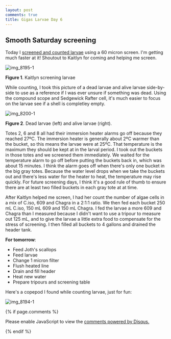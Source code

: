 ```yaml
---
layout: post
comments: true
title: Gigas Larvae Day 6
---
```


## Smooth Saturday screening

Today I [screened and counted larvae](https://github.com/RobertsLab/project-oyster-oa/blob/master/data/Manchester/2017-07-30-Pacific-Oyster-Larvae/2017-08-02-Larvae-Counts.xlsx) using a 60 micron screen. I'm getting much faster at it! Shoutout to Kaitlyn for coming and helping me screen.

![img_8195-1](https://user-images.githubusercontent.com/22335838/29007441-3201e16a-7ab8-11e7-8262-28f2847ebbec.JPG)

**Figure 1**. Kaitlyn screening larvae

While counting, I took this picture of a dead larvae and alive larvae side-by-side to use as a reference if I was ever unsure if something was dead. Using the compound scope and Sedgewick Rafter cell, it's much easier to focus on the larvae see if a shell is completley empty.

![img_8200-1](https://user-images.githubusercontent.com/22335838/29007487-2cff463e-7ab9-11e7-8be8-d4a97230d112.JPG)

**Figure 2**. Dead larvae (left) and alive larvae (right).

Totes 2, 6 and 8 all had their immersion heater alarms go off because they reached 27ºC. The immersion heater is generally about 2ºC warmer than the bucket, so this means the larvae were at 25ºC. That temperature is the maximum they should be kept at in the larval period. I took out the buckets in those totes and we screened them immediately. We waited for the temperature alarm to go off before putting the buckets back in, which was about 15 minutes. I think the alarm goes off when there's only one bucket in the big gray totes. Because the water level drops when we take the buckets out and there's less water for the heater to heat, the temperature may rise quickly. For future screening days, I think it's a good rule of thumb to ensure there are at least two filled buckets in each gray tote at at time.

After Kaitlyn helped me screen, I had her count the number of algae cells in a mix of C.iso, 609 and Chagra in a 2:1:1 ratio. We then fed each bucket 250 mL C.iso, 150 mL 609 and 150 mL Chagra. I fed the larvae a more 609 and Chagra than I measured because I didn't want to use a tripour to measure out 125 mL, and to give the larvae a little extra food to compensate for the stress of screening. I then filled all buckets to 4 gallons and drained the header tank.

**For tomorrow**:

- Feed Joth's scallops
- Feed larvae
- Change 1 micron filter
- Flush heated line
- Drain and fill header
- Heat new water
- Prepare tripours and screening table

Here's a copepod I found while counting larvae, just for fun:

![img_8194-1](https://user-images.githubusercontent.com/22335838/29007583-20591f16-7abb-11e7-9c5b-65454b2ef471.JPG)

{% if page.comments %}

<div id="disqus_thread"></div>
<script>

/**
*  RECOMMENDED CONFIGURATION VARIABLES: EDIT AND UNCOMMENT THE SECTION BELOW TO INSERT DYNAMIC VALUES FROM YOUR PLATFORM OR CMS.
*  LEARN WHY DEFINING THESE VARIABLES IS IMPORTANT: https://disqus.com/admin/universalcode/#configuration-variables*/
/*
var disqus_config = function () {
this.page.url = PAGE_URL;  // Replace PAGE_URL with your page's canonical URL variable
this.page.identifier = PAGE_IDENTIFIER; // Replace PAGE_IDENTIFIER with your page's unique identifier variable
};
*/
(function() { // DON'T EDIT BELOW THIS LINE
var d = document, s = d.createElement('script');
s.src = 'https://the-responsible-grad-student.disqus.com/embed.js';
s.setAttribute('data-timestamp', +new Date());
(d.head || d.body).appendChild(s);
})();
</script>
<noscript>Please enable JavaScript to view the <a href="https://disqus.com/?ref_noscript">comments powered by Disqus.</a></noscript>

{% endif %}

<script id="dsq-count-scr" src="//the-responsible-grad-student.disqus.com/count.js" async></script>
